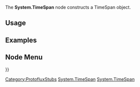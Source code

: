 <languages></languages> <translate>

The **System.TimeSpan** node constructs a TimeSpan object.

## Usage

## Examples

## Node Menu

</translate> }}

[Category:ProtofluxStubs](Category:ProtofluxStubs "wikilink")
[System.TimeSpan](Category:Protoflux{{#translation:}} "wikilink")
[System.TimeSpan](Category:Protoflux:Input:Uncommon{{#translation:}} "wikilink")